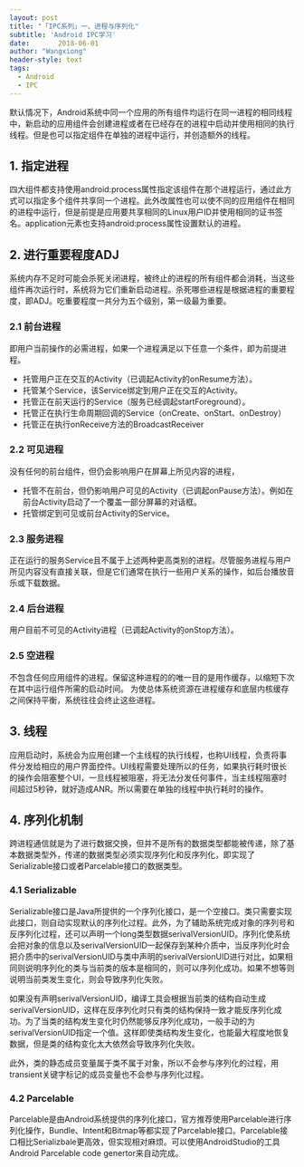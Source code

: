 ```yaml
---
layout: post
title: "「IPC系列」一、进程与序列化"
subtitle: 'Android IPC学习'
date:       2018-06-01
author: "Wangxiong"
header-style: text
tags:
  - Android
  - IPC
---
```

默认情况下，Android系统中同一个应用的所有组件均运行在同一进程的相同线程中，新启动的应用组件会创建进程或者在已经存在的进程中启动并使用相同的执行线程。但是也可以指定组件在单独的进程中运行，并创造额外的线程。

## 1. 指定进程

四大组件都支持使用android:process属性指定该组件在那个进程运行，通过此方式可以指定多个组件共享同一个进程。此外改属性也可以使不同的应用组件在相同的进程中运行，但是前提是应用要共享相同的Linux用户ID并使用相同的证书签名。application元素也支持android:process属性设置默认的进程。

## 2. 进行重要程度ADJ

系统内存不足时可能会杀死关闭进程，被终止的进程的所有组件都会消耗，当这些组件再次运行时，系统将为它们重新启动进程。杀死哪些进程是根据进程的重要程度，即ADJ。吃重要程度一共分为五个级别，第一级最为重要。

### 2.1 前台进程

即用户当前操作的必需进程，如果一个进程满足以下任意一个条件，即为前提进程。

- 托管用户正在交互的Activity（已调起Activity的onResume方法）。
- 托管某个Service，该Service绑定到用户正在交互的Activity。
- 托管正在前天运行的Service（服务已经调起startForeground）。
- 托管正在执行生命周期回调的Service（onCreate、onStart、onDestroy）
- 托管正在执行onReceive方法的BroadcastReceiver

### 2.2 可见进程

没有任何的前台组件，但仍会影响用户在屏幕上所见内容的进程，

- 托管不在前台，但仍影响用户可见的Activity（已调起onPause方法）。例如在前台Activity启动了一个覆盖一部分屏幕的对话框。
- 托管绑定到可见或前台Activity的Service。

### 2.3 服务进程

正在运行的服务Service且不属于上述两种更高类别的进程。尽管服务进程与用户所见内容没有直接关联，但是它们通常在执行一些用户关系的操作，如后台播放音乐或下载数据。

### 2.4 后台进程

用户目前不可见的Activity进程（已调起Activity的onStop方法）。

### 2.5 空进程

不包含任何应用组件的进程。保留这种进程的的唯一目的是用作缓存，以缩短下次在其中运行组件所需的启动时间。 为使总体系统资源在进程缓存和底层内核缓存之间保持平衡，系统往往会终止这些进程。

## 3. 线程

应用启动时，系统会为应用创建一个主线程的执行线程，也称UI线程，负责将事件分发给相应的用户界面控件。UI线程需要处理所以的任务，如果执行耗时很长的操作会阻塞整个UI，一旦线程被阻塞，将无法分发任何事件，当主线程阻塞时间超过5秒钟，就好造成ANR。所以需要在单独的线程中执行耗时的操作。

## 4. 序列化机制

跨进程通信就是为了进行数据交换，但并不是所有的数据类型都能被传递，除了基本数据类型外，传递的数据类型必须实现序列化和反序列化，即实现了Serializable接口或者Parcelable接口的数据类型。

### 4.1 Serializable

Serializable接口是Java所提供的一个序列化接口，是一个空接口。类只需要实现此接口，则自动实现默认的序列化过程。此外，为了辅助系统完成对象的序列号和反序列化过程，还可以声明一个long类型数据serivalVersionUID。序列化使系统会把对象的信息以及serivalVersionUID一起保存到某种介质中，当反序列化时会把介质中的serivalVersionUID与类中声明的serivalVersionUID进行对比，如果相同则说明序列化的类与当前类的版本是相同的，则可以序列化成功。如果不想等则说明当前类发生变化，则会导致序列化失败。

如果没有声明serivalVersionUID，编译工具会根据当前类的结构自动生成serivalVersionUID，这样在反序列化时只有类的结构保持一致才能反序列化成功。为了当类的结构发生变化时仍然能够反序列化成功，一般手动的为serivalVersionUID指定一个值。这样即使类结构发生变化，也能最大程度地恢复数据，但是类的结构变化太大依然会导致序列化失败。

此外，类的静态成员变量属于类不属于对象，所以不会参与序列化的过程，用transient关键字标记的成员变量也不会参与序列化过程。

### 4.2 Parcelable

Parcelable是由Android系统提供的序列化接口，官方推荐使用Parcelable进行序列化操作，Bundle、Intent和Bitmap等都实现了Parcelable接口。Parcelable接口相比Serializbale更高效，但实现相对麻烦。可以使用AndroidStudio的工具Android  Parcelable code genertor来自动完成。

